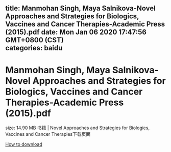 
title: Manmohan Singh, Maya Salnikova-Novel Approaches and Strategies for Biologics, Vaccines and Cancer Therapies-Academic Press (2015).pdf
date: Mon Jan 06 2020 17:47:56 GMT+0800 (CST)    
categories: baidu
---

# Manmohan Singh, Maya Salnikova-Novel Approaches and Strategies for Biologics, Vaccines and Cancer Therapies-Academic Press (2015).pdf
size: 14.90 MB
 书籍 | Novel Approaches and Strategies for Biologics, Vaccines and Cancer Therapies下载页面
 

[How to download](https://bpcam.bemobtrk.com/go/2ceec3aa-1ca2-46d6-b9ff-aaa5c184517c?jno=1520)
